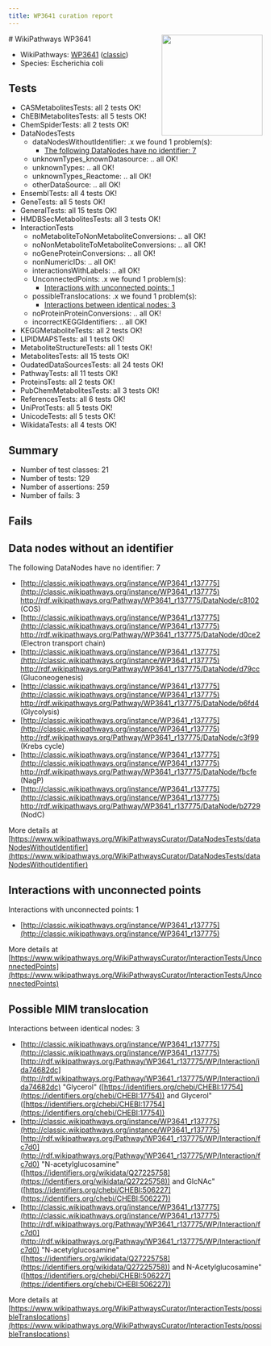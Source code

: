 ```yaml
---
title: WP3641 curation report
---
```


<img style="float: right; width: 200px" src="https://upload.wikimedia.org/wikipedia/commons/thumb/8/83/Wplogo_with_text_500.png/640px-Wplogo_with_text_500.png" />
# WikiPathways WP3641

* WikiPathways: [WP3641](https://wikipathways.org/pathways/WP3641) ([classic](https://classic.wikipathways.org/instance/WP3641))
* Species: Escherichia coli
## Tests
* CASMetabolitesTests: all 2 tests OK!
* ChEBIMetabolitesTests: all 5 tests OK!
* ChemSpiderTests: all 2 tests OK!
* DataNodesTests
    * dataNodesWithoutIdentifier: .x we found 1 problem(s):
        * [The following DataNodes have no identifier: 7](#d2d32fa6)
    * unknownTypes_knownDatasource: .. all OK!
    * unknownTypes: .. all OK!
    * unknownTypes_Reactome: .. all OK!
    * otherDataSource: .. all OK!
* EnsemblTests: all 4 tests OK!
* GeneTests: all 5 tests OK!
* GeneralTests: all 15 tests OK!
* HMDBSecMetabolitesTests: all 3 tests OK!
* InteractionTests
    * noMetaboliteToNonMetaboliteConversions: .. all OK!
    * noNonMetaboliteToMetaboliteConversions: .. all OK!
    * noGeneProteinConversions: .. all OK!
    * nonNumericIDs: .. all OK!
    * interactionsWithLabels: .. all OK!
    * UnconnectedPoints: .x we found 1 problem(s):
        * [Interactions with unconnected points: 1](#35a61ad9)
    * possibleTranslocations: .x we found 1 problem(s):
        * [Interactions between identical nodes: 3](#1c118208)
    * noProteinProteinConversions: .. all OK!
    * incorrectKEGGIdentifiers: .. all OK!
* KEGGMetaboliteTests: all 2 tests OK!
* LIPIDMAPSTests: all 1 tests OK!
* MetaboliteStructureTests: all 1 tests OK!
* MetabolitesTests: all 15 tests OK!
* OudatedDataSourcesTests: all 24 tests OK!
* PathwayTests: all 11 tests OK!
* ProteinsTests: all 2 tests OK!
* PubChemMetabolitesTests: all 3 tests OK!
* ReferencesTests: all 6 tests OK!
* UniProtTests: all 5 tests OK!
* UnicodeTests: all 5 tests OK!
* WikidataTests: all 4 tests OK!


## Summary

* Number of test classes: 21
* Number of tests: 129
* Number of assertions: 259
* Number of fails: 3

## Fails

<a name="d2d32fa6" />

## Data nodes without an identifier

The following DataNodes have no identifier: 7

* [http://classic.wikipathways.org/instance/WP3641_r137775](http://classic.wikipathways.org/instance/WP3641_r137775) http://rdf.wikipathways.org/Pathway/WP3641_r137775/DataNode/c8102 (COS)
* [http://classic.wikipathways.org/instance/WP3641_r137775](http://classic.wikipathways.org/instance/WP3641_r137775) http://rdf.wikipathways.org/Pathway/WP3641_r137775/DataNode/d0ce2 (Electron transport 
chain)
* [http://classic.wikipathways.org/instance/WP3641_r137775](http://classic.wikipathways.org/instance/WP3641_r137775) http://rdf.wikipathways.org/Pathway/WP3641_r137775/DataNode/d79cc (Gluconeogenesis)
* [http://classic.wikipathways.org/instance/WP3641_r137775](http://classic.wikipathways.org/instance/WP3641_r137775) http://rdf.wikipathways.org/Pathway/WP3641_r137775/DataNode/b6fd4 (Glycolysis)
* [http://classic.wikipathways.org/instance/WP3641_r137775](http://classic.wikipathways.org/instance/WP3641_r137775) http://rdf.wikipathways.org/Pathway/WP3641_r137775/DataNode/c3f99 (Krebs cycle)
* [http://classic.wikipathways.org/instance/WP3641_r137775](http://classic.wikipathways.org/instance/WP3641_r137775) http://rdf.wikipathways.org/Pathway/WP3641_r137775/DataNode/fbcfe (NagP)
* [http://classic.wikipathways.org/instance/WP3641_r137775](http://classic.wikipathways.org/instance/WP3641_r137775) http://rdf.wikipathways.org/Pathway/WP3641_r137775/DataNode/b2729 (NodC)


More details at [https://www.wikipathways.org/WikiPathwaysCurator/DataNodesTests/dataNodesWithoutIdentifier](https://www.wikipathways.org/WikiPathwaysCurator/DataNodesTests/dataNodesWithoutIdentifier)

<a name="35a61ad9" />

## Interactions with unconnected points

Interactions with unconnected points: 1

* [http://classic.wikipathways.org/instance/WP3641_r137775](http://classic.wikipathways.org/instance/WP3641_r137775)


More details at [https://www.wikipathways.org/WikiPathwaysCurator/InteractionTests/UnconnectedPoints](https://www.wikipathways.org/WikiPathwaysCurator/InteractionTests/UnconnectedPoints)

<a name="1c118208" />

## Possible MIM translocation

Interactions between identical nodes: 3

* [http://classic.wikipathways.org/instance/WP3641_r137775](http://classic.wikipathways.org/instance/WP3641_r137775) [http://rdf.wikipathways.org/Pathway/WP3641_r137775/WP/Interaction/ida74682dc](http://rdf.wikipathways.org/Pathway/WP3641_r137775/WP/Interaction/ida74682dc) "Glycerol" ([https://identifiers.org/chebi/CHEBI:17754](https://identifiers.org/chebi/CHEBI:17754)) and 
Glycerol" ([https://identifiers.org/chebi/CHEBI:17754](https://identifiers.org/chebi/CHEBI:17754))
* [http://classic.wikipathways.org/instance/WP3641_r137775](http://classic.wikipathways.org/instance/WP3641_r137775) [http://rdf.wikipathways.org/Pathway/WP3641_r137775/WP/Interaction/fc7d0](http://rdf.wikipathways.org/Pathway/WP3641_r137775/WP/Interaction/fc7d0) "N-acetylglucosamine" ([https://identifiers.org/wikidata/Q27225758](https://identifiers.org/wikidata/Q27225758)) and 
GlcNAc" ([https://identifiers.org/chebi/CHEBI:506227](https://identifiers.org/chebi/CHEBI:506227))
* [http://classic.wikipathways.org/instance/WP3641_r137775](http://classic.wikipathways.org/instance/WP3641_r137775) [http://rdf.wikipathways.org/Pathway/WP3641_r137775/WP/Interaction/fc7d0](http://rdf.wikipathways.org/Pathway/WP3641_r137775/WP/Interaction/fc7d0) "N-acetylglucosamine" ([https://identifiers.org/wikidata/Q27225758](https://identifiers.org/wikidata/Q27225758)) and 
N-Acetylglucosamine" ([https://identifiers.org/chebi/CHEBI:506227](https://identifiers.org/chebi/CHEBI:506227))


More details at [https://www.wikipathways.org/WikiPathwaysCurator/InteractionTests/possibleTranslocations](https://www.wikipathways.org/WikiPathwaysCurator/InteractionTests/possibleTranslocations)

